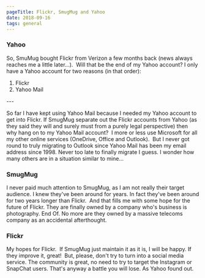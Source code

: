 ```yaml
---
pageTitle: Flickr, SmugMug and Yahoo
date: 2018-09-16
tags: general
---
```

<h3><strong>Yahoo</strong></h3>
<p>So, SmuMug bought Flickr from Verizon a few months back (news always reaches me a little later...).  Will that be the end of my Yahoo account? I only have a Yahoo account for two reasons (in that order):</p>
<ol>
<li>Flickr</li>
<li>Yahoo Mail</li>
</ol>
---

<p>So far I have kept using Yahoo Mail because I needed my Yahoo account to get into Flickr. If SmugMug separate out the Flickr accounts from Yahoo (as they said they will and surely must from a purely legal perspective) then why hang on to my Yahoo Mail account?  I more or less use Microsoft for all my other online services (OneDrive, Office and Outlook).  But I never got round to truly migrating to Outlook since Yahoo Mail has been my email address since 1998. Never too late to finally migrate I guess. I wonder how many others are in a situation similar to mine...</p>
<h3>SmugMug</h3>
<p>I never paid much attention to SmugMug, as I am not really their target audience. I knew they've been around for years. In fact they've been around for two years longer than Flickr.  And that fills me with some hope for the future of Flickr. They are finally owned by a company who's business is photography. End Of. No more are they owned by a massive telecoms company as an accidental afterthought.</p>
<h3>Flickr</h3>
<p>My hopes for Flickr.  If SmugMug just maintain it as it is, I will be happy. If they improve it, great!  But, please, don't try to turn into a social media service. The community is great, no need to try to target the Instagram or SnapChat users. That's anyway a battle you will lose. As Yahoo found out.</p>
